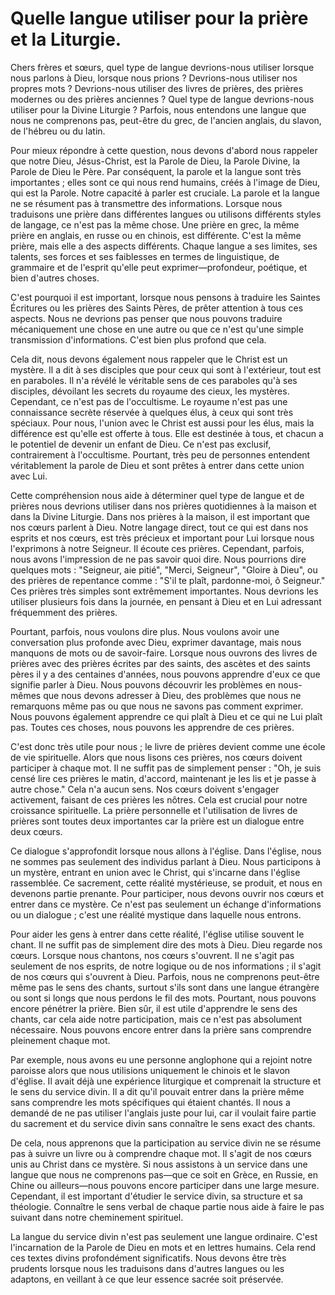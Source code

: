 # Quelle langue utiliser pour la prière et la Liturgie.

Chers frères et sœurs, quel type de langue devrions-nous utiliser lorsque nous parlons à Dieu, lorsque nous prions ? Devrions-nous utiliser nos propres mots ? Devrions-nous utiliser des livres de prières, des prières modernes ou des prières anciennes ? Quel type de langue devrions-nous utiliser pour la Divine Liturgie ? Parfois, nous entendons une langue que nous ne comprenons pas, peut-être du grec, de l'ancien anglais, du slavon, de l'hébreu ou du latin.

Pour mieux répondre à cette question, nous devons d'abord nous rappeler que notre Dieu, Jésus-Christ, est la Parole de Dieu, la Parole Divine, la Parole de Dieu le Père. Par conséquent, la parole et la langue sont très importantes ; elles sont ce qui nous rend humains, créés à l'image de Dieu, qui est la Parole. Notre capacité à parler est cruciale. La parole et la langue ne se résument pas à transmettre des informations. Lorsque nous traduisons une prière dans différentes langues ou utilisons différents styles de langage, ce n'est pas la même chose. Une prière en grec, la même prière en anglais, en russe ou en chinois, est différente. C'est la même prière, mais elle a des aspects différents. Chaque langue a ses limites, ses talents, ses forces et ses faiblesses en termes de linguistique, de grammaire et de l'esprit qu'elle peut exprimer—profondeur, poétique, et bien d'autres choses.

C'est pourquoi il est important, lorsque nous pensons à traduire les Saintes Écritures ou les prières des Saints Pères, de prêter attention à tous ces aspects. Nous ne devrions pas penser que nous pouvons traduire mécaniquement une chose en une autre ou que ce n'est qu'une simple transmission d'informations. C'est bien plus profond que cela.

Cela dit, nous devons également nous rappeler que le Christ est un mystère. Il a dit à ses disciples que pour ceux qui sont à l'extérieur, tout est en paraboles. Il n'a révélé le véritable sens de ces paraboles qu'à ses disciples, dévoilant les secrets du royaume des cieux, les mystères. Cependant, ce n'est pas de l'occultisme. Le royaume n'est pas une connaissance secrète réservée à quelques élus, à ceux qui sont très spéciaux. Pour nous, l'union avec le Christ est aussi pour les élus, mais la différence est qu'elle est offerte à tous. Elle est destinée à tous, et chacun a le potentiel de devenir un enfant de Dieu. Ce n'est pas exclusif, contrairement à l'occultisme. Pourtant, très peu de personnes entendent véritablement la parole de Dieu et sont prêtes à entrer dans cette union avec Lui.

Cette compréhension nous aide à déterminer quel type de langue et de prières nous devrions utiliser dans nos prières quotidiennes à la maison et dans la Divine Liturgie. Dans nos prières à la maison, il est important que nos cœurs parlent à Dieu. Notre langage direct, tout ce qui est dans nos esprits et nos cœurs, est très précieux et important pour Lui lorsque nous l'exprimons à notre Seigneur. Il écoute ces prières. Cependant, parfois, nous avons l'impression de ne pas savoir quoi dire. Nous pourrions dire quelques mots : "Seigneur, aie pitié", "Merci, Seigneur", "Gloire à Dieu", ou des prières de repentance comme : "S'il te plaît, pardonne-moi, ô Seigneur." Ces prières très simples sont extrêmement importantes. Nous devrions les utiliser plusieurs fois dans la journée, en pensant à Dieu et en Lui adressant fréquemment des prières.

Pourtant, parfois, nous voulons dire plus. Nous voulons avoir une conversation plus profonde avec Dieu, exprimer davantage, mais nous manquons de mots ou de savoir-faire. Lorsque nous ouvrons des livres de prières avec des prières écrites par des saints, des ascètes et des saints pères il y a des centaines d'années, nous pouvons apprendre d'eux ce que signifie parler à Dieu. Nous pouvons découvrir les problèmes en nous-mêmes que nous devons adresser à Dieu, des problèmes que nous ne remarquons même pas ou que nous ne savons pas comment exprimer. Nous pouvons également apprendre ce qui plaît à Dieu et ce qui ne Lui plaît pas. Toutes ces choses, nous pouvons les apprendre de ces prières.

C'est donc très utile pour nous ; le livre de prières devient comme une école de vie spirituelle. Alors que nous lisons ces prières, nos cœurs doivent participer à chaque mot. Il ne suffit pas de simplement penser : "Oh, je suis censé lire ces prières le matin, d'accord, maintenant je les lis et je passe à autre chose." Cela n'a aucun sens. Nos cœurs doivent s'engager activement, faisant de ces prières les nôtres. Cela est crucial pour notre croissance spirituelle. La prière personnelle et l'utilisation de livres de prières sont toutes deux importantes car la prière est un dialogue entre deux cœurs.

Ce dialogue s'approfondit lorsque nous allons à l'église. Dans l'église, nous ne sommes pas seulement des individus parlant à Dieu. Nous participons à un mystère, entrant en union avec le Christ, qui s'incarne dans l'église rassemblée. Ce sacrement, cette réalité mystérieuse, se produit, et nous en devenons partie prenante. Pour participer, nous devons ouvrir nos cœurs et entrer dans ce mystère. Ce n'est pas seulement un échange d'informations ou un dialogue ; c'est une réalité mystique dans laquelle nous entrons.

Pour aider les gens à entrer dans cette réalité, l'église utilise souvent le chant. Il ne suffit pas de simplement dire des mots à Dieu. Dieu regarde nos cœurs. Lorsque nous chantons, nos cœurs s'ouvrent. Il ne s'agit pas seulement de nos esprits, de notre logique ou de nos informations ; il s'agit de nos cœurs qui s'ouvrent à Dieu. Parfois, nous ne comprenons peut-être même pas le sens des chants, surtout s'ils sont dans une langue étrangère ou sont si longs que nous perdons le fil des mots. Pourtant, nous pouvons encore pénétrer la prière. Bien sûr, il est utile d'apprendre le sens des chants, car cela aide notre participation, mais ce n'est pas absolument nécessaire. Nous pouvons encore entrer dans la prière sans comprendre pleinement chaque mot.

Par exemple, nous avons eu une personne anglophone qui a rejoint notre paroisse alors que nous utilisions uniquement le chinois et le slavon d'église. Il avait déjà une expérience liturgique et comprenait la structure et le sens du service divin. Il a dit qu'il pouvait entrer dans la prière même sans comprendre les mots spécifiques qui étaient chantés. Il nous a demandé de ne pas utiliser l'anglais juste pour lui, car il voulait faire partie du sacrement et du service divin sans connaître le sens exact des chants.

De cela, nous apprenons que la participation au service divin ne se résume pas à suivre un livre ou à comprendre chaque mot. Il s'agit de nos cœurs unis au Christ dans ce mystère. Si nous assistons à un service dans une langue que nous ne comprenons pas—que ce soit en Grèce, en Russie, en Chine ou ailleurs—nous pouvons encore participer dans une large mesure. Cependant, il est important d'étudier le service divin, sa structure et sa théologie. Connaître le sens verbal de chaque partie nous aide à faire le pas suivant dans notre cheminement spirituel.

La langue du service divin n'est pas seulement une langue ordinaire. C'est l'incarnation de la Parole de Dieu en mots et en lettres humains. Cela rend ces textes divins profondément significatifs. Nous devons être très prudents lorsque nous les traduisons dans d'autres langues ou les adaptons, en veillant à ce que leur essence sacrée soit préservée.


